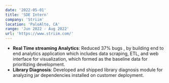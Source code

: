 ```yaml
---
date: '2022-05-01'
title: 'SDE Intern'
company: 'Striim'
location: 'PaloAlto, CA'
range: 'Jun 2022 - Aug 2022'
url: 'https://www.striim.com/'
---
```


- **Real Time streaming Analytics**: Reduced 37% bugs , by building end to end analytics application which includes data scraping, ETL, and web interface for visualization, which formed as the baseline data for prioritizing development.
- **Library Diagnosis**: Developed and shipped library diagnosis module for analyzing jar dependencies installed on customer deployment. 

